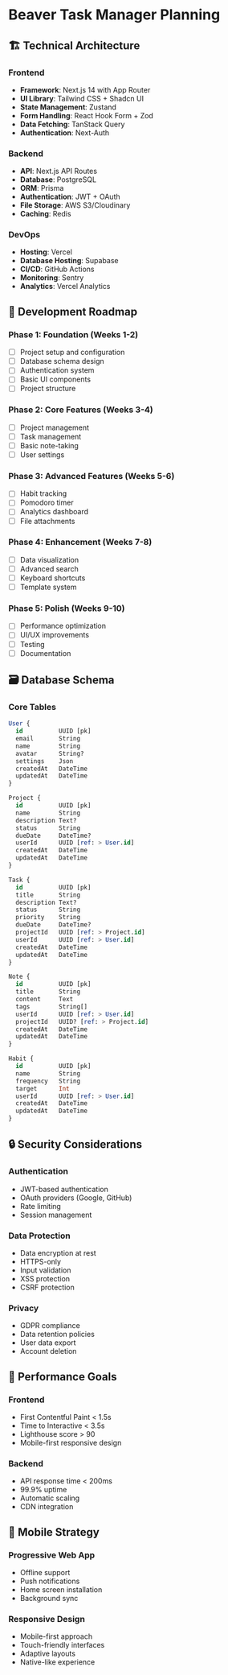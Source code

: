 # Beaver Task Manager Planning

## 🏗️ Technical Architecture

### Frontend
- **Framework**: Next.js 14 with App Router
- **UI Library**: Tailwind CSS + Shadcn UI
- **State Management**: Zustand
- **Form Handling**: React Hook Form + Zod
- **Data Fetching**: TanStack Query
- **Authentication**: Next-Auth

### Backend
- **API**: Next.js API Routes
- **Database**: PostgreSQL
- **ORM**: Prisma
- **Authentication**: JWT + OAuth
- **File Storage**: AWS S3/Cloudinary
- **Caching**: Redis

### DevOps
- **Hosting**: Vercel
- **Database Hosting**: Supabase
- **CI/CD**: GitHub Actions
- **Monitoring**: Sentry
- **Analytics**: Vercel Analytics

## 📅 Development Roadmap

### Phase 1: Foundation (Weeks 1-2)
- [ ] Project setup and configuration
- [ ] Database schema design
- [ ] Authentication system
- [ ] Basic UI components
- [ ] Project structure

### Phase 2: Core Features (Weeks 3-4)
- [ ] Project management
- [ ] Task management
- [ ] Basic note-taking
- [ ] User settings

### Phase 3: Advanced Features (Weeks 5-6)
- [ ] Habit tracking
- [ ] Pomodoro timer
- [ ] Analytics dashboard
- [ ] File attachments

### Phase 4: Enhancement (Weeks 7-8)
- [ ] Data visualization
- [ ] Advanced search
- [ ] Keyboard shortcuts
- [ ] Template system

### Phase 5: Polish (Weeks 9-10)
- [ ] Performance optimization
- [ ] UI/UX improvements
- [ ] Testing
- [ ] Documentation

## 🗃️ Database Schema

### Core Tables
```sql
User {
  id          UUID [pk]
  email       String
  name        String
  avatar      String?
  settings    Json
  createdAt   DateTime
  updatedAt   DateTime
}

Project {
  id          UUID [pk]
  name        String
  description Text?
  status      String
  dueDate     DateTime?
  userId      UUID [ref: > User.id]
  createdAt   DateTime
  updatedAt   DateTime
}

Task {
  id          UUID [pk]
  title       String
  description Text?
  status      String
  priority    String
  dueDate     DateTime?
  projectId   UUID [ref: > Project.id]
  userId      UUID [ref: > User.id]
  createdAt   DateTime
  updatedAt   DateTime
}

Note {
  id          UUID [pk]
  title       String
  content     Text
  tags        String[]
  userId      UUID [ref: > User.id]
  projectId   UUID? [ref: > Project.id]
  createdAt   DateTime
  updatedAt   DateTime
}

Habit {
  id          UUID [pk]
  name        String
  frequency   String
  target      Int
  userId      UUID [ref: > User.id]
  createdAt   DateTime
  updatedAt   DateTime
}
```

## 🔒 Security Considerations

### Authentication
- JWT-based authentication
- OAuth providers (Google, GitHub)
- Rate limiting
- Session management

### Data Protection
- Data encryption at rest
- HTTPS-only
- Input validation
- XSS protection
- CSRF protection

### Privacy
- GDPR compliance
- Data retention policies
- User data export
- Account deletion

## 🎯 Performance Goals

### Frontend
- First Contentful Paint < 1.5s
- Time to Interactive < 3.5s
- Lighthouse score > 90
- Mobile-first responsive design

### Backend
- API response time < 200ms
- 99.9% uptime
- Automatic scaling
- CDN integration

## 📱 Mobile Strategy

### Progressive Web App
- Offline support
- Push notifications
- Home screen installation
- Background sync

### Responsive Design
- Mobile-first approach
- Touch-friendly interfaces
- Adaptive layouts
- Native-like experience 